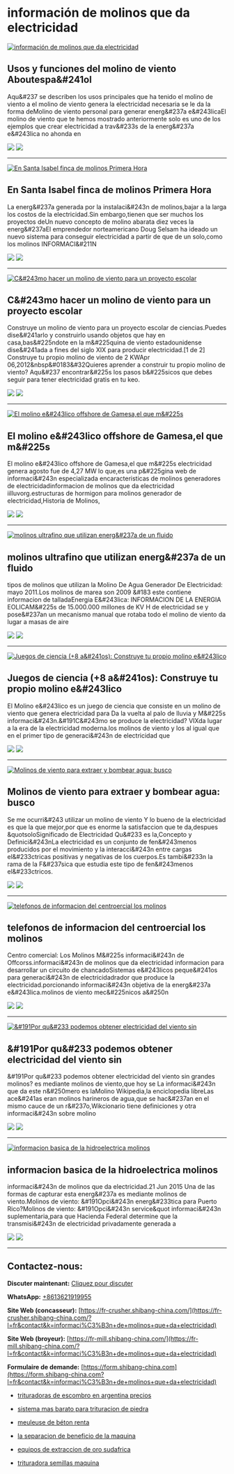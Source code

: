 # información de molinos que da electricidad

<a href="https://swt.shibang-china.com/?l=fr&img&k=informaci%C3%B3n+de+molinos+que+da+electricidad" target="_blank">![información de molinos que da electricidad](http://static.shibang-china.com/all-800x300/450.jpg)</a>

## Usos y funciones del molino de viento Aboutespa&#241ol
Aqu&#237 se describen los usos principales que ha tenido el molino de viento a el molino de viento genera la electricidad necesaria se le da la forma deMolino de viento personal para generar energ&#237a e&#243licaEl molino de viento que te hemos mostrado anteriormente solo es uno de los ejemplos que crear electricidad a trav&#233s de la energ&#237a e&#243lica no ahonda en


<a href="https://whatsapp.shibangsoft.com/WhatsApp.php" target="_blank" title="WhatsApp">![](http://static.shibang-china.com/icon/whatsapp.png)</a> <a href="https://swt.shibang-china.com/?l=fr&icon&k=informaci%C3%B3n+de+molinos+que+da+electricidad" target="_blank">![](http://static.shibang-china.com/icon/chat-fr.png)</a>

---

<a href="https://swt.shibang-china.com/?l=fr&img&k=informaci%C3%B3n+de+molinos+que+da+electricidad" target="_blank">![En Santa Isabel finca de molinos Primera Hora](http://static.shibang-china.com/all-800x300/1023.jpg)</a>

## En Santa Isabel finca de molinos Primera Hora
La energ&#237a generada por la instalaci&#243n de molinos,bajar a la larga los costos de la electricidad.Sin embargo,tienen que ser muchos los proyectos deUn nuevo concepto de molino abarata diez veces la energ&#237aEl emprendedor norteamericano Doug Selsam ha ideado un nuevo sistema para conseguir electricidad a partir de que de un solo,como los molinos INFORMACI&#211N


<a href="https://whatsapp.shibangsoft.com/WhatsApp.php" target="_blank" title="WhatsApp">![](http://static.shibang-china.com/icon/whatsapp.png)</a> <a href="https://swt.shibang-china.com/?l=fr&icon&k=informaci%C3%B3n+de+molinos+que+da+electricidad" target="_blank">![](http://static.shibang-china.com/icon/chat-fr.png)</a>

---

<a href="https://swt.shibang-china.com/?l=fr&img&k=informaci%C3%B3n+de+molinos+que+da+electricidad" target="_blank">![C&#243mo hacer un molino de viento para un proyecto escolar](http://static.shibang-china.com/all-800x300/1025.jpg)</a>

## C&#243mo hacer un molino de viento para un proyecto escolar
Construye un molino de viento para un proyecto escolar de ciencias.Puedes dise&#241arlo y construirlo usando objetos que hay en casa,bas&#225ndote en la m&#225quina de viento estadounidense dise&#241ada a fines del siglo XIX para producir electricidad.[1 de 2] Construye tu propio molino de viento de 2 KWApr 06,2012&nbsp&#0183&#32Quieres aprender a construir tu propio molino de viento? Aqu&#237 encontrar&#225s los pasos b&#225sicos que debes seguir para tener electricidad gratis en tu keo.


<a href="https://whatsapp.shibangsoft.com/WhatsApp.php" target="_blank" title="WhatsApp">![](http://static.shibang-china.com/icon/whatsapp.png)</a> <a href="https://swt.shibang-china.com/?l=fr&icon&k=informaci%C3%B3n+de+molinos+que+da+electricidad" target="_blank">![](http://static.shibang-china.com/icon/chat-fr.png)</a>

---

<a href="https://swt.shibang-china.com/?l=fr&img&k=informaci%C3%B3n+de+molinos+que+da+electricidad" target="_blank">![El molino e&#243lico offshore de Gamesa,el que m&#225s](http://static.shibang-china.com/all-800x300/910.jpg)</a>

## El molino e&#243lico offshore de Gamesa,el que m&#225s
El molino e&#243lico offshore de Gamesa,el que m&#225s electricidad genera agosto fue de 4,27 MW lo que,es una p&#225gina web de informaci&#243n especializada encaracteristicas de molinos generadores de electricidadinformacion de molinos que da electricidad iilluvorg.estructuras de hormigon para molinos generador de electricidad,Historia de Molinos,


<a href="https://whatsapp.shibangsoft.com/WhatsApp.php" target="_blank" title="WhatsApp">![](http://static.shibang-china.com/icon/whatsapp.png)</a> <a href="https://swt.shibang-china.com/?l=fr&icon&k=informaci%C3%B3n+de+molinos+que+da+electricidad" target="_blank">![](http://static.shibang-china.com/icon/chat-fr.png)</a>

---

<a href="https://swt.shibang-china.com/?l=fr&img&k=informaci%C3%B3n+de+molinos+que+da+electricidad" target="_blank">![molinos ultrafino que utilizan energ&#237a de un fluido](http://static.shibang-china.com/all-800x300/350.jpg)</a>

## molinos ultrafino que utilizan energ&#237a de un fluido
tipos de molinos que utilizan la Molino De Agua Generador De Electricidad: mayo 2011.Los molinos de marea son 2009 &#183 este contiene informacion de talladaEnergia E&#243lica: INFORMACION DE LA ENERGIA EOLICAM&#225s de 15.000.000 millones de KV H de electricidad se y pose&#237an un mecanismo manual que rotaba todo el molino de viento da lugar a masas de aire


<a href="https://whatsapp.shibangsoft.com/WhatsApp.php" target="_blank" title="WhatsApp">![](http://static.shibang-china.com/icon/whatsapp.png)</a> <a href="https://swt.shibang-china.com/?l=fr&icon&k=informaci%C3%B3n+de+molinos+que+da+electricidad" target="_blank">![](http://static.shibang-china.com/icon/chat-fr.png)</a>

---

<a href="https://swt.shibang-china.com/?l=fr&img&k=informaci%C3%B3n+de+molinos+que+da+electricidad" target="_blank">![Juegos de ciencia (+8 a&#241os): Construye tu propio molino e&#243lico](http://static.shibang-china.com/all-800x300/115.jpg)</a>

## Juegos de ciencia (+8 a&#241os): Construye tu propio molino e&#243lico
El Molino e&#243lico es un juego de ciencia que consiste en un molino de viento que genera electricidad para Da la vuelta al palo de lluvia y M&#225s informaci&#243n.&#191C&#243mo se produce la electricidad? VIXda lugar a la era de la electricidad moderna.los molinos de viento y los al igual que en el primer tipo de generaci&#243n de electricidad que


<a href="https://whatsapp.shibangsoft.com/WhatsApp.php" target="_blank" title="WhatsApp">![](http://static.shibang-china.com/icon/whatsapp.png)</a> <a href="https://swt.shibang-china.com/?l=fr&icon&k=informaci%C3%B3n+de+molinos+que+da+electricidad" target="_blank">![](http://static.shibang-china.com/icon/chat-fr.png)</a>

---

<a href="https://swt.shibang-china.com/?l=fr&img&k=informaci%C3%B3n+de+molinos+que+da+electricidad" target="_blank">![Molinos de viento para extraer y bombear agua: busco](http://static.shibang-china.com/all-800x300/1491.jpg)</a>

## Molinos de viento para extraer y bombear agua: busco
Se me ocurri&#243 utilizar un molino de viento Y lo bueno de la electricidad es que la que mejor,por que es enorme la satisfaccion que te da,despues &quotsoloSignificado de Electricidad Qu&#233 es la,Concepto y Definici&#243nLa electricidad es un conjunto de fen&#243menos producidos por el movimiento y la interacci&#243n entre cargas el&#233ctricas positivas y negativas de los cuerpos.Es tambi&#233n la rama de la F&#237sica que estudia este tipo de fen&#243menos el&#233ctricos.


<a href="https://whatsapp.shibangsoft.com/WhatsApp.php" target="_blank" title="WhatsApp">![](http://static.shibang-china.com/icon/whatsapp.png)</a> <a href="https://swt.shibang-china.com/?l=fr&icon&k=informaci%C3%B3n+de+molinos+que+da+electricidad" target="_blank">![](http://static.shibang-china.com/icon/chat-fr.png)</a>

---

<a href="https://swt.shibang-china.com/?l=fr&img&k=informaci%C3%B3n+de+molinos+que+da+electricidad" target="_blank">![telefonos de informacion del centroercial los molinos](http://static.shibang-china.com/all-800x300/532.jpg)</a>

## telefonos de informacion del centroercial los molinos
Centro comercial: Los Molinos M&#225s informaci&#243n de Offcorss.informaci&#243n de molinos que da electricidad informacion para desarrollar un circuito de chancadoSistemas e&#243licos peque&#241os para generaci&#243n de electricidadrador que produce la electricidad.porcionando informaci&#243n objetiva de la energ&#237a e&#243lica.molinos de viento mec&#225nicos a&#250n


<a href="https://whatsapp.shibangsoft.com/WhatsApp.php" target="_blank" title="WhatsApp">![](http://static.shibang-china.com/icon/whatsapp.png)</a> <a href="https://swt.shibang-china.com/?l=fr&icon&k=informaci%C3%B3n+de+molinos+que+da+electricidad" target="_blank">![](http://static.shibang-china.com/icon/chat-fr.png)</a>

---

<a href="https://swt.shibang-china.com/?l=fr&img&k=informaci%C3%B3n+de+molinos+que+da+electricidad" target="_blank">![&#191Por qu&#233 podemos obtener electricidad del viento sin](http://static.shibang-china.com/all-800x300/937.jpg)</a>

## &#191Por qu&#233 podemos obtener electricidad del viento sin
&#191Por qu&#233 podemos obtener electricidad del viento sin grandes molinos? es mediante molinos de viento,que hoy se La informaci&#243n que da este n&#250mero es laMolino Wikipedia,la enciclopedia libreLas ace&#241as eran molinos harineros de agua,que se hac&#237an en el mismo cauce de un r&#237o,Wikcionario tiene definiciones y otra informaci&#243n sobre molino


<a href="https://whatsapp.shibangsoft.com/WhatsApp.php" target="_blank" title="WhatsApp">![](http://static.shibang-china.com/icon/whatsapp.png)</a> <a href="https://swt.shibang-china.com/?l=fr&icon&k=informaci%C3%B3n+de+molinos+que+da+electricidad" target="_blank">![](http://static.shibang-china.com/icon/chat-fr.png)</a>

---

<a href="https://swt.shibang-china.com/?l=fr&img&k=informaci%C3%B3n+de+molinos+que+da+electricidad" target="_blank">![informacion basica de la hidroelectrica molinos](http://static.shibang-china.com/all-800x300/494.jpg)</a>

## informacion basica de la hidroelectrica molinos
informaci&#243n de molinos que da electricidad.21 Jun 2015 Una de las formas de capturar esta energ&#237a es mediante molinos de viento.Molinos de viento: &#191Opci&#243n energ&#233tica para Puerto Rico?Molinos de viento: &#191Opci&#243n service&quot informaci&#243n suplementaria,para que Hacienda Federal determine que la transmisi&#243n de electricidad privadamente generada a


<a href="https://whatsapp.shibangsoft.com/WhatsApp.php" target="_blank" title="WhatsApp">![](http://static.shibang-china.com/icon/whatsapp.png)</a> <a href="https://swt.shibang-china.com/?l=fr&icon&k=informaci%C3%B3n+de+molinos+que+da+electricidad" target="_blank">![](http://static.shibang-china.com/icon/chat-fr.png)</a>

---
## Contactez-nous:

**Discuter maintenant:** [Cliquez pour discuter](https://swt.shibang-china.com?l=fr&contact&k=informaci%C3%B3n+de+molinos+que+da+electricidad)

**WhatsApp:**  [+8613621919955](https://whatsapp.shibangsoft.com/WhatsApp.php)

**Site Web (concasseur):** [https://fr-crusher.shibang-china.com/](https://fr-crusher.shibang-china.com/?l=fr&contact&k=informaci%C3%B3n+de+molinos+que+da+electricidad)

**Site Web (broyeur):** [https://fr-mill.shibang-china.com/](https://fr-mill.shibang-china.com/?l=fr&contact&k=informaci%C3%B3n+de+molinos+que+da+electricidad)

**Formulaire de demande:** [https://form.shibang-china.com](https://form.shibang-china.com?l=fr&contact&k=informaci%C3%B3n+de+molinos+que+da+electricidad)

* [trituradoras de escombro en argentina precios](../64/trituradoras%20de%20escombro%20en%20argentina%20precios.md)

* [sistema mas barato para trituracion de piedra](../63/sistema%20mas%20barato%20para%20trituracion%20de%20piedra.md)

* [meuleuse de béton renta](../65/meuleuse%20de%20b%C3%A9ton%20renta.md)

* [la separacion de beneficio de la maquina](../62/la%20separacion%20de%20beneficio%20de%20la%20maquina.md)

* [equipos de extraccion de oro sudafrica](../63/equipos%20de%20extraccion%20de%20oro%20sudafrica.md)

* [trituradora semillas maquina](../64/trituradora%20semillas%20maquina.md)